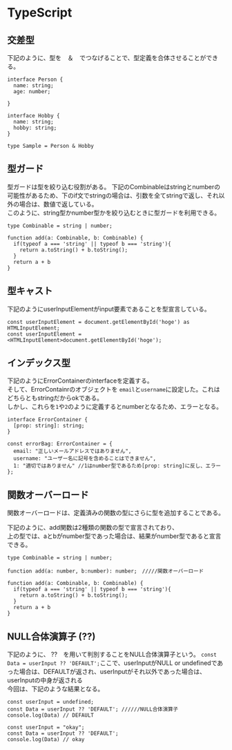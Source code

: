 # TypeScript

## 交差型

下記のように、型を　＆　でつなげることで、型定義を合体させることができる。  
```
interface Person {
  name: string;
  age: number;

}

interface Hobby {
  name: string;
  hobby: string;
}

type Sample = Person & Hobby

```

## 型ガード
型ガードは型を絞り込む役割がある。
下記のCombinableはstringとnumberの可能性があるため、下のif文でstringの場合は、引数を全てstringで返し、それ以外の場合は、数値で返している。  
このように、string型かnumber型かを絞り込むときに型ガードを利用できる。  
```
type Combinable = string | number;

function add(a: Combinable, b: Combinable) {
  if(typeof a === 'string' || typeof b === 'string'){
    return a.toString() + b.toString();
  }
  return a + b
}
```

## 型キャスト

下記のようにuserInputElementがinput要素であることを型宣言している。
```
const userInputElement = document.getElementById('hoge') as HTMLInputElement;
const userInputElement = <HTMLInputElement>document.getElementById('hoge');

```

## インデックス型

下記のようにErrorContainerのinterfaceを定義する。  
そして、ErrorContainrのオブジェクトを `email`と`username`に設定した。これはどちらともstringだからokである。  
しかし、これらを`1`や`2`のように定義するとnumberとなるため、エラーとなる。
```
interface ErrorContainer {
  [prop: string]: string;
}

const errorBag: ErrorContainer = {
  email: "正しいメールアドレスではありません",
  username: "ユーザー名に記号を含めることはできません",
  1: "適切ではありません" //1はnumber型であるため[prop: string]に反し、エラー
};
```

## 関数オーバーロード
関数オーバーロードは、定義済みの関数の型にさらに型を追加することである。  

下記のように、add関数は2種類の関数の型で宣言されており、  
上の型では、aとbがnumber型であった場合は、結果がnumber型であると宣言できる。
```
type Combinable = string | number;

function add(a: number, b:number): number;　/////関数オーバーロード

function add(a: Combinable, b: Combinable) {
  if(typeof a === 'string' || typeof b === 'string'){
    return a.toString() + b.toString();
  }
  return a + b
}
```

## NULL合体演算子 (??)

下記のように、 ??　を用いて判別することをNULL合体演算子という。
`const Data = userInput ?? 'DEFAULT';`ここで、userInputがNULL or undefinedであった場合は、DEFAULTが返され、userInputがそれ以外であった場合は、userInputの中身が返される  
今回は、下記のような結果となる。
```
const userInput = undefined;
const Data = userInput ?? 'DEFAULT'; //////NULL合体演算子
console.log(Data) // DEFAULT

const userInput = "okay";
const Data = userInput ?? 'DEFAULT';
console.log(Data) // okay
```
